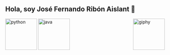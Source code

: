 ## Hola, soy José Fernando Ribón Aislant 👋
[<img align='right' src="https://cdn.iconscout.com/icon/free/png-512/free-javascript-logo-icon-download-in-svg-png-gif-file-formats--technology-social-media-company-vol-4-pack-logos-icons-2945018.png?f=webp&w=256" width="100" alt="giphy">](https://t.me/voko_aleksey)
[<img src="https://cdn.iconscout.com/icon/free/png-256/python-3521655-2945099.png" alt="python" width="100">](https://docs.python.org/3/library/index.html)
[<img src="https://cdn.iconscout.com/icon/free/png-128/java-2038875-1720088.png" alt="java" width="100">](https://docs.oracle.com/en/java/)





<!--
**jribon51/jribon51** is a ✨ _special_ ✨ repository because its `README.md` (this file) appears on your GitHub profile.

Here are some ideas to get you started:

- 🔭 I’m currently working on ...
- 🌱 I’m currently learning ...
- 👯 I’m looking to collaborate on ...
- 🤔 I’m looking for help with ...
- 💬 Ask me about ...
- 📫 How to reach me: ...
- 😄 Pronouns: ...
- ⚡ Fun fact: ...
-->

